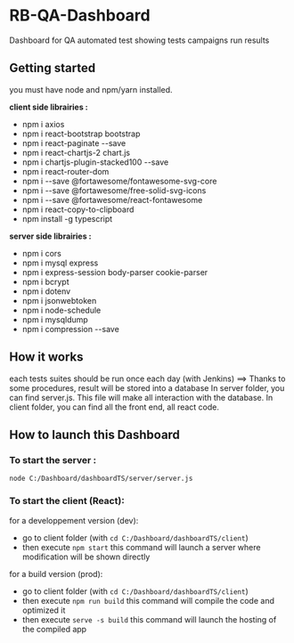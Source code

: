 # RB-QA-Dashboard

Dashboard for QA automated test showing tests campaigns run results

## Getting started

you must have node and npm/yarn installed.

**client side librairies :**

-   npm i axios
-   npm i react-bootstrap bootstrap
-   npm i react-paginate --save
-   npm i react-chartjs-2 chart.js
-   npm i chartjs-plugin-stacked100 --save
-   npm i react-router-dom
-   npm i --save @fortawesome/fontawesome-svg-core
-   npm i --save @fortawesome/free-solid-svg-icons
-   npm i --save @fortawesome/react-fontawesome
-   npm i react-copy-to-clipboard
-   npm install -g typescript

**server side librairies :**

-   npm i cors
-   npm i mysql express
-   npm i express-session body-parser cookie-parser
-   npm i bcrypt
-   npm i dotenv
-   npm i jsonwebtoken
-   npm i node-schedule
-   npm i mysqldump
-   npm i compression --save

## How it works

each tests suites should be run once each day (with Jenkins) ==> Thanks to some procedures, result will be stored into a database
In server folder, you can find server.js. This file will make all interaction with the database.
In client folder, you can find all the front end, all react code.

## How to launch this Dashboard

### To start the server :

`node C:/Dashboard/dashboardTS/server/server.js`

### To start the client (React):

for a developpement version (dev):

-   go to client folder (with `cd C:/Dashboard/dashboardTS/client`)
-   then execute `npm start`
    this command will launch a server where modification will be shown directly

for a build version (prod):

-   go to client folder (with `cd C:/Dashboard/dashboardTS/client`)
-   then execute `npm run build`
    this command will compile the code and optimized it
-   then execute `serve -s build`
    this command will launch the hosting of the compiled app
